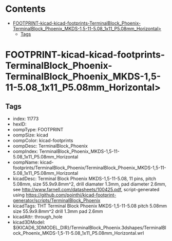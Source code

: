 



Contents
========

* [FOOTPRINT-kicad-kicad-footprints-TerminalBlock_Phoenix-TerminalBlock_Phoenix_MKDS-1,5-11-5.08_1x11_P5.08mm_Horizontal>](#footprint-kicad-kicad-footprints-terminalblock_phoenix-terminalblock_phoenix_mkds-15-11-508_1x11_p508mm_horizontal)
	* [Tags](#tags)

# FOOTPRINT-kicad-kicad-footprints-TerminalBlock_Phoenix-TerminalBlock_Phoenix_MKDS-1,5-11-5.08_1x11_P5.08mm_Horizontal>

## Tags

- index: 11773
- hexID: 
- oompType: FOOTPRINT
- oompSize: kicad
- oompColor: kicad-footprints
- oompDesc: TerminalBlock_Phoenix
- oompIndex: TerminalBlock_Phoenix_MKDS-1,5-11-5.08_1x11_P5.08mm_Horizontal
- oompName: kicad-footprints/TerminalBlock_Phoenix/TerminalBlock_Phoenix_MKDS-1,5-11-5.08_1x11_P5.08mm_Horizontal
- kicadDesc: Terminal Block Phoenix MKDS-1,5-11-5.08, 11 pins, pitch 5.08mm, size 55.9x9.8mm^2, drill diamater 1.3mm, pad diameter 2.6mm, see http://www.farnell.com/datasheets/100425.pdf, script-generated using https://github.com/pointhi/kicad-footprint-generator/scripts/TerminalBlock_Phoenix
- kicadTags: THT Terminal Block Phoenix MKDS-1,5-11-5.08 pitch 5.08mm size 55.9x9.8mm^2 drill 1.3mm pad 2.6mm
- kicadAttr: through_hole
- kicad3DModel: ${KICAD6_3DMODEL_DIR}/TerminalBlock_Phoenix.3dshapes/TerminalBlock_Phoenix_MKDS-1,5-11-5.08_1x11_P5.08mm_Horizontal.wrl
